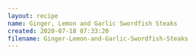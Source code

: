 ```yaml
---
layout: recipe
name: Ginger, Lemon and Garlic Swordfish Steaks
created: 2020-07-18 07:33:20
filename: Ginger-Lemon-and-Garlic-Swordfish-Steaks
---
```

